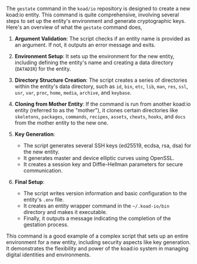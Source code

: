 The `gestate` command in the `koad/io` repository is designed to create a new koad:io entity. This command is quite comprehensive, involving several steps to set up the entity's environment and generate cryptographic keys. Here's an overview of what the `gestate` command does, 

1. **Argument Validation**: The script checks if an entity name is provided as an argument. If not, it outputs an error message and exits.

2. **Environment Setup**: It sets up the environment for the new entity, including defining the entity's name and creating a data directory (`DATADIR`) for the entity.

3. **Directory Structure Creation**: The script creates a series of directories within the entity's data directory, such as `id`, `bin`, `etc`, `lib`, `man`, `res`, `ssl`, `usr`, `var`, `proc`, `home`, `media`, `archive`, and `keybase`.

4. **Cloning from Mother Entity**: If the command is run from another koad:io entity (referred to as the "mother"), it clones certain directories like `skeletons`, `packages`, `commands`, `recipes`, `assets`, `cheats`, `hooks`, and `docs` from the mother entity to the new one.

5. **Key Generation**:
   - The script generates several SSH keys (ed25519, ecdsa, rsa, dsa) for the new entity.
   - It generates master and device elliptic curves using OpenSSL.
   - It creates a session key and Diffie-Hellman parameters for secure communication.

6. **Final Setup**:
   - The script writes version information and basic configuration to the entity's `.env` file.
   - It creates an entity wrapper command in the `~/.koad-io/bin` directory and makes it executable.
   - Finally, it outputs a message indicating the completion of the gestation process.

This command is a good example of a complex script that sets up an entire environment for a new entity, including security aspects like key generation. It demonstrates the flexibility and power of the koad:io system in managing digital identities and environments.
